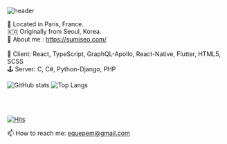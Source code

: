 ![header](https://capsule-render.vercel.app/api?type=waving&color=auto&text=CreativeDeveloper)

📍 Located in Paris, France.  
🇰🇷 Originally from Seoul, Korea.  
🧠 About me : https://sumiseo.com/
</br>
</br>
👾 Client: React, TypeScript, GraphQL-Apollo, React-Native, Flutter, HTML5, SCSS  
🕹 Server: C, C#, Python-Django, PHP

![GitHub stats](https://github-readme-stats.vercel.app/api?username=SumiSeo&show_icons=true&theme=dracula)
![Top Langs](https://github-readme-stats.vercel.app/api/top-langs/?username=SumiSeo&theme=dracula&layout=compact)

</br>
</br>

[![Hits](https://hits.seeyoufarm.com/api/count/incr/badge.svg?url=https%3A%2F%2Fgithub.com%2Fgjbae1212%2Fhit-counter)](https://hits.seeyoufarm.com)                    


📫 How to reach me: equepem@gmail.com

<!--
**SumiSeo/SumiSeo** is a ✨ _special_ ✨ repository because its `README.md` (this file) appears on your GitHub profile.

Here are some ideas to get you started:

- 🔭 I’m currently working on ...
- 🌱 I’m currently learning ...
- 👯 I’m looking to collaborate on ...
- 🤔 I’m looking for help with ...
- 💬 Ask me about ...
- 📫 How to reach me: ...
- 😄 Pronouns: ...
- ⚡ Fun fact: ...
-->
